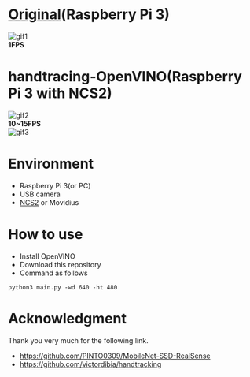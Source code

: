 # [Original](https://github.com/victordibia/handtracking)(Raspberry Pi 3)  
![gif1](https://github.com/shinmura0/handtracking-OpenVINO/blob/master/images/gif1.gif "gif1")  
**1FPS**  

# handtracing-OpenVINO(Raspberry Pi 3 with NCS2)

![gif2](https://github.com/shinmura0/handtracking-OpenVINO/blob/master/images/gif2.gif "gif2")  
**10~15FPS**  
![gif3](https://github.com/shinmura0/handtracking-OpenVINO/blob/master/images/gif3.gif "gif3")  
  

# Environment
+ Raspberry Pi 3(or PC)
+ USB camera
+ [NCS2](https://software.intel.com/en-us/neural-compute-stick) or Movidius

# How to use
+ Install OpenVINO
+ Download this repository
+ Command as follows

```
python3 main.py -wd 640 -ht 480
```

# Acknowledgment
Thank you very much for the following link.
+ https://github.com/PINTO0309/MobileNet-SSD-RealSense
+ https://github.com/victordibia/handtracking
